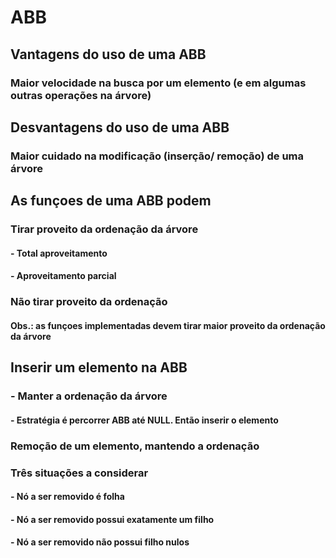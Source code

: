 # ABB

## Vantagens do uso de uma ABB

### Maior velocidade na busca por um elemento (e em algumas outras operações na árvore)

## Desvantagens do uso de uma ABB

### Maior cuidado na modificação (inserção/ remoção) de uma árvore

## As funçoes de uma ABB podem

### Tirar proveito da ordenação da árvore

#### - Total aproveitamento

#### -  Aproveitamento parcial

### Não tirar proveito da ordenação

#### Obs.: as funçoes implementadas devem tirar maior proveito da ordenação da árvore

## Inserir um elemento na ABB

### - Manter a ordenação da árvore

#### - Estratégia é percorrer ABB até NULL. Então inserir o elemento

### Remoção de um elemento, mantendo a ordenação

### Três situações a considerar

#### - Nó a ser removido é folha

#### - Nó a ser removido possui exatamente um filho

#### - Nó a ser removido não possui filho nulos
